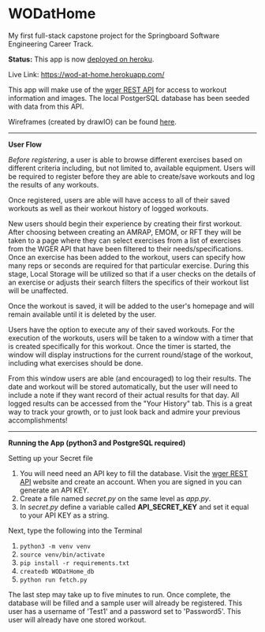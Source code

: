 # WODatHome

My first full-stack capstone project for the Springboard Software Engineering Career Track.

**Status:** This app is now [deployed on heroku](https://wod-at-home.herokuapp.com/).

Live Link: https://wod-at-home.herokuapp.com/

This app will make use of the [wger REST API](https://wger.de/en/software/api) for access to workout information and images. The local PostgerSQL database has been seeded with data from this API.

Wireframes (created by drawIO) can be found [here](https://drive.google.com/file/d/1yAY6GoaadWmxEO3Tsi-nS69-XsKmUaJ0/view?usp=sharing).

---

**User Flow**

_Before registering_, a user is able to browse different exercises based on different criteria including, but not limited to, available equipment. Users will be required to register before they are able to create/save workouts and log the results of any workouts.

Once registered, users are able will have access to all of their saved workouts as well as their workout history of logged workouts.

New users should begin their experience by creating their first workout. After choosing between creating an AMRAP, EMOM, or RFT they will be taken to a page where they can select exercises from a list of exercises from the WGER API that have been filtered to their needs/specifications. Once an exercise has been added to the workout, users can specify how many reps or seconds are required for that particular exercise. During this stage, Local Storage will be utilized so that if a user checks on the details of an exercise or adjusts their search filters the specifics of their workout list will be unaffected.

Once the workout is saved, it will be added to the user's homepage and will remain available until it is deleted by the user.

Users have the option to execute any of their saved workouts. For the execution of the workouts, users will be taken to a window with a timer that is created specifically for this workout. Once the timer is started, the window will display instructions for the current round/stage of the workout, including what exercises should be done.

From this window users are able (and encouraged) to log their results. The date and workout will be stored automatically, but the user will need to include a note if they want record of their actual results for that day. All logged results can be accessed from the "Your History" tab. This is a great way to track your growth, or to just look back and admire your previous accomplishments!

---

**Running the App (python3 and PostgreSQL required)**

Setting up your Secret file

1. You will need need an API key to fill the database. Visit the [wger REST API](https://wger.de/en/software/api) website and create an account. When you are signed in you can generate an API KEY.
2. Create a file named <i>secret.py</i> on the same level as _app.py_.
3. In _secret.py_ define a variable called **API_SECRET_KEY** and set it equal to your API KEY as a string.

Next, type the following into the Terminal

1. `python3 -m venv venv`
2. `source venv/bin/activate`
3. `pip install -r requirements.txt`
4. `createdb WODatHome_db`
5. `python run fetch.py`

The last step may take up to five minutes to run. Once complete, the database will be filled and a sample user will already be registered. This user has a username of 'Test1' and a password set to 'Password5'. This user will already have one stored workout.
